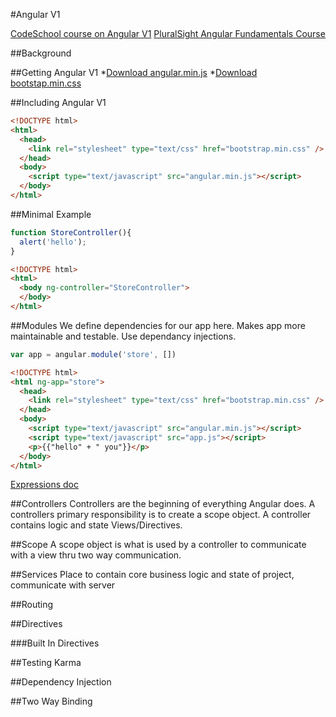 #Angular V1

[CodeSchool course on Angular V1](http://campus.codeschool.com/courses/shaping-up-with-angular-js)
[PluralSight Angular Fundamentals Course](https://app.pluralsight.com/library/courses/angularjs-fundamentals/table-of-contents)

##Background

##Getting Angular V1
*[Download angular.min.js](http://angularjs.org)
*[Download bootstap.min.css](http://getbootstrap.com)

##Including Angular V1

```html
<!DOCTYPE html>
<html>
  <head>
    <link rel="stylesheet" type="text/css" href="bootstrap.min.css" />
  </head>
  <body>
    <script type="text/javascript" src="angular.min.js"></script>
  </body>
</html>
```

##Minimal Example

```javascript
function StoreController(){
  alert('hello');
}
```

```html
<!DOCTYPE html>
<html>
  <body ng-controller="StoreController">
  </body>
</html>
```

##Modules
We define dependencies for our app here.
Makes app more maintainable and testable.
Use dependancy injections.

```javascript
var app = angular.module('store', [])
```

```html
<!DOCTYPE html>
<html ng-app="store">
  <head>
    <link rel="stylesheet" type="text/css" href="bootstrap.min.css" />
  </head>
  <body>
    <script type="text/javascript" src="angular.min.js"></script>
    <script type="text/javascript" src="app.js"></script>
    <p>{{"hello" + " you"}}</p>
  </body>
</html>
```

[Expressions doc](http://docs.angularjs.org/guide/expression)

##Controllers
Controllers are the beginning of everything Angular does.
A controllers primary responsibility is to create a scope object.
A controller contains logic and state Views/Directives.

##Scope
A scope object is what is used by a controller to communicate with a view thru two way communication.

##Services
Place to contain core business logic and state of project, communicate with server

##Routing

##Directives

###Built In Directives

##Testing
Karma

##Dependency Injection

##Two Way Binding



